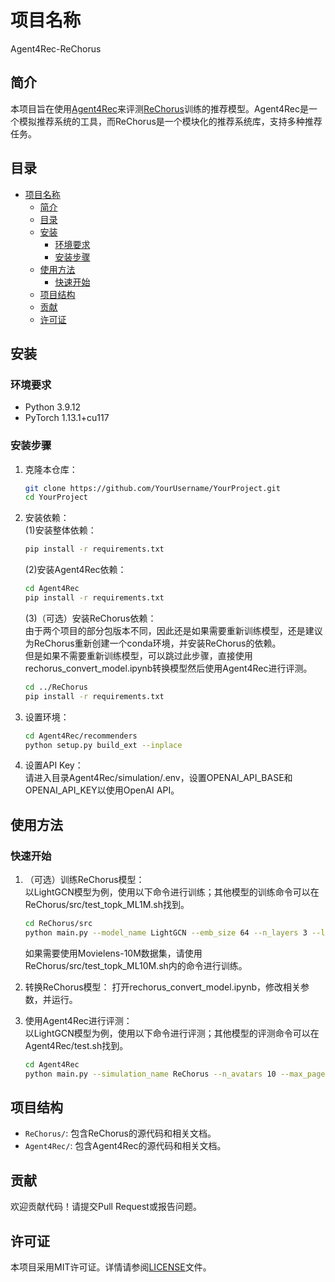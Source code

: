 # 项目名称
Agent4Rec-ReChorus

## 简介

本项目旨在使用[Agent4Rec](https://github.com/THUwangcy/Agent4Rec)来评测[ReChorus](https://github.com/THUwangcy/ReChorus)训练的推荐模型。Agent4Rec是一个模拟推荐系统的工具，而ReChorus是一个模块化的推荐系统库，支持多种推荐任务。

## 目录

- [项目名称](#项目名称)
  - [简介](#简介)
  - [目录](#目录)
  - [安装](#安装)
    - [环境要求](#环境要求)
    - [安装步骤](#安装步骤)
  - [使用方法](#使用方法)
    - [快速开始](#快速开始)
  - [项目结构](#项目结构)
  - [贡献](#贡献)
  - [许可证](#许可证)

## 安装

### 环境要求

- Python 3.9.12
- PyTorch 1.13.1+cu117

### 安装步骤

1. 克隆本仓库：

   ```bash
   git clone https://github.com/YourUsername/YourProject.git
   cd YourProject
   ```

2. 安装依赖：  
   (1)安装整体依赖：
   ```bash
   pip install -r requirements.txt
   ```
   (2)安装Agent4Rec依赖：
   ```bash
   cd Agent4Rec
   pip install -r requirements.txt
   ```
   (3)（可选）安装ReChorus依赖：  
由于两个项目的部分包版本不同，因此还是如果需要重新训练模型，还是建议为ReChorus重新创建一个conda环境，并安装ReChorus的依赖。  
但是如果不需要重新训练模型，可以跳过此步骤，直接使用rechorus_convert_model.ipynb转换模型然后使用Agent4Rec进行评测。
   ```bash
   cd ../ReChorus
   pip install -r requirements.txt
   ```

3. 设置环境：

   ```bash
   cd Agent4Rec/recommenders
   python setup.py build_ext --inplace
   ```

4. 设置API Key：  
   请进入目录Agent4Rec/simulation/.env，设置OPENAI_API_BASE和OPENAI_API_KEY以使用OpenAI API。


## 使用方法

### 快速开始

1. （可选）训练ReChorus模型：  
   以LightGCN模型为例，使用以下命令进行训练；其他模型的训练命令可以在ReChorus/src/test_topk_ML1M.sh找到。
   ```bash
   cd ReChorus/src
   python main.py --model_name LightGCN --emb_size 64 --n_layers 3 --lr 1e-3 --l2 1e-8 --dataset MovieLens_1M/ML_1MTOPK/ --path ../data
   ```
   如果需要使用Movielens-10M数据集，请使用ReChorus/src/test_topk_ML10M.sh内的命令进行训练。

2. 转换ReChorus模型：
   打开rechorus_convert_model.ipynb，修改相关参数，并运行。

3. 使用Agent4Rec进行评测：  
   以LightGCN模型为例，使用以下命令进行评测；其他模型的评测命令可以在Agent4Rec/test.sh找到。
   ```bash
   cd Agent4Rec
   python main.py --simulation_name ReChorus --n_avatars 10 --max_pages 5 --items_per_page 4 --model_path converted_models/
   ```

## 项目结构

- `ReChorus/`: 包含ReChorus的源代码和相关文档。
- `Agent4Rec/`: 包含Agent4Rec的源代码和相关文档。

## 贡献

欢迎贡献代码！请提交Pull Request或报告问题。

## 许可证

本项目采用MIT许可证。详情请参阅[LICENSE](./LICENSE)文件。

